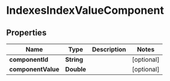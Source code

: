 

# IndexesIndexValueComponent


## Properties

| Name | Type | Description | Notes |
|------------ | ------------- | ------------- | -------------|
|**componentId** | **String** |  |  [optional] |
|**componentValue** | **Double** |  |  [optional] |




